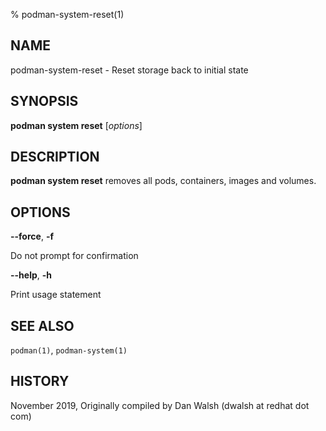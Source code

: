 % podman-system-reset(1)

## NAME
podman\-system\-reset - Reset storage back to initial state

## SYNOPSIS
**podman system reset** [*options*]

## DESCRIPTION
**podman system reset** removes all pods, containers, images and volumes.

## OPTIONS
**--force**, **-f**

Do not prompt for confirmation

**--help**, **-h**

Print usage statement

## SEE ALSO
`podman(1)`, `podman-system(1)`

## HISTORY
November 2019, Originally compiled by Dan Walsh (dwalsh at redhat dot com)
